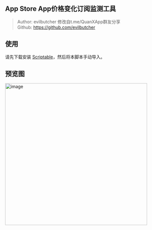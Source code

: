 ## App Store App价格变化订阅监测工具

> Author: evilbutcher 修改自t.me/QuanXApp群友分享  
Github: https://github.com/evilbutcher  

## 使用
请先下载安装 [Scriptable](https://scriptable.app/)，然后将本脚本手动导入。

## 预览图

<img width="460" alt="image" src="https://github.com/user-attachments/assets/94ca556e-ad43-4076-bd36-f5834a903076" />

